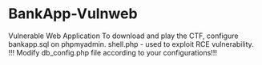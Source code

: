 # BankApp-Vulnweb
Vulnerable Web Application
To download and play the CTF, configure bankapp.sql on phpmyadmin.
shell.php - used to exploit RCE vulnerability.
!!! Modify db_config.php file according to your configurations!!!
